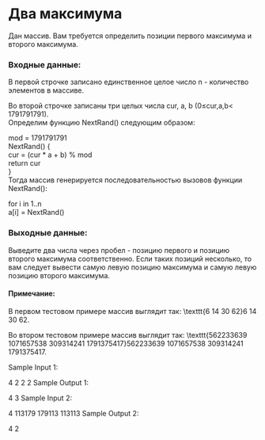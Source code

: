 # Два максимума

Дан массив. Вам требуется определить позиции первого максимума и второго максимума.  

### Входные данные:

В первой строчке записано единственное целое число n - количество элементов в массиве.  

Во второй строчке записаны три целых числа cur, a, b (0≤cur,a,b< 1791791791).  
Определим функцию NextRand() следующим образом:  

mod = 1791791791  
NextRand() {  
    cur = (cur * a + b) % mod  
    return cur  
}  
Тогда массив генерируется последовательностью вызовов функции NextRand():

for i in 1..n  
    a[i] = NextRand() 
    
    
### Выходные данные:

Выведите два числа через пробел - позицию первого и позицию второго максимума соответственно. Если таких позиций несколько, то вам следует вывести самую левую позицию максимума и самую левую позицию второго максимума.

#### Примечание:

В первом тестовом примере массив выглядит так: \texttt{6 14 30 62}6 14 30 62.

Во втором тестовом примере массив выглядит так: \texttt{562233639 1071657538 309314241 1791375417}562233639 1071657538 309314241 1791375417.

Sample Input 1:

4
2 2 2
Sample Output 1:

4 3
Sample Input 2:

4
113179 179113 113113
Sample Output 2:

4 2
